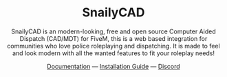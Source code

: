 
<h1 align="center">
SnailyCAD
</h1>
<p align="center">
SnailyCAD is an modern-looking, free and open source Computer Aided Dispatch (CAD/MDT) for FiveM, this is a web based integration for communities who love police roleplaying and dispatching. It is made to feel and look modern with all the wanted features to fit your roleplay needs!
<p>
<div align="center">
  <a href="https://cad-docs.caspertheghost.me/docs/intro">Documentation</a> —
  <a href="https://cad-docs.caspertheghost.me/docs/intro">Installation Guide</a> —
  <a href="https://discord.com/invite/eGnrPqEH7U">Discord</a>
</div>
